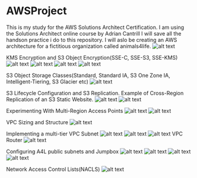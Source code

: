 # AWSProject
This is my study for the AWS Solutions Architect Certification. I am using the Solutions Architect online course by Adrian Cantrill I will save all the handson practice i do to this repository. I will aslo be creating an AWS architecture for a fictitious organization called animals4life.
![alt text](<Screenshot 2024-05-28 203517-1.png>)

KMS Encryption and S3 Object Encryption(SSE-C, SSE-S3, SSE-KMS)
![alt text](<Screenshot 2024-05-30 183150.png>)
![alt text](<Screenshot 2024-05-30 184217.png>)
![alt text](<Screenshot 2024-05-30 192913.png>)
![alt text](<Screenshot 2024-05-30 193857.png>)

S3 Object Storage Classes(Standard, Standard IA, S3 One Zone IA,  Intelligent-Tiering, S3 Glacier etc)
![alt text](<Screenshot 2024-06-03 205957-1.png>)

S3 Lifecycle Configuration and S3 Replication. Example of Cross-Region Replication of an S3 Static Website.
![alt text](<Screenshot 2024-06-03 201534.png>)
![alt text](<Screenshot 2024-06-03 202421.png>) 

Experimenting With Multi-Region Access Points
![alt text](<Screenshot 2024-06-04 114507-1.png>) 
![alt text](<Screenshot 2024-06-04 113722-1.png>)

VPC Sizing and Structure
![alt text](<Screenshot 2024-06-05 230115.png>)

Implementing a multi-tier VPC Subnet
![alt text](<Screenshot 2024-06-06 122135.png>)
![alt text](<Screenshot 2024-06-06 124032.png>)
![alt text](<Screenshot 2024-06-06 124757.png>)
VPC Router
![alt text](<Screenshot 2024-06-10 200729.png>)

Configuring A4L public subnets and Jumpbox
![alt text](<Screenshot 2024-06-12 191403.png>)
![alt text](<Screenshot 2024-06-12 192904.png>)
![alt text](<Screenshot 2024-06-12 192921.png>)
![alt text](<Screenshot 2024-06-12 192936.png>)

Network Access Control Lists(NACLS)
![alt text](<Screenshot 2024-06-17 195637.png>)


